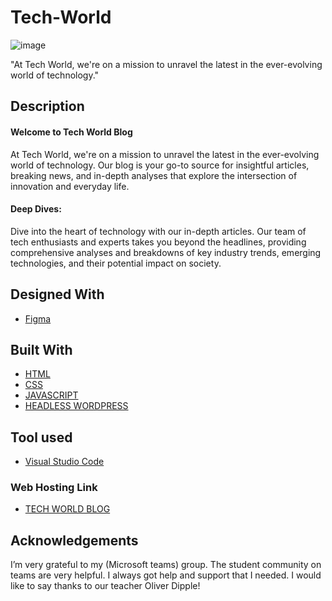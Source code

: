 # Tech-World
![image](https://www.shopnorwaymks.no/wp-content/uploads/2024/03/TechWorld-Blog.jpg)

"At Tech World, we're on a mission to unravel the latest in the ever-evolving world of technology."

## Description

#### Welcome to Tech World Blog 
At Tech World, we're on a mission to unravel the latest in the ever-evolving world of technology. Our blog is your go-to source for insightful articles, breaking news, and in-depth analyses that explore the intersection of innovation and everyday life.

#### Deep Dives:
Dive into the heart of technology with our in-depth articles. Our team of tech enthusiasts and experts takes you beyond the headlines, providing comprehensive analyses and breakdowns of key industry trends, emerging technologies, and their potential impact on society.

## Designed With
- [Figma](https://www.figma.com/)

## Built With
- [HTML](https://www.w3schools.com/html/)
- [CSS](https://www.w3schools.com/css/default.asp)
- [JAVASCRIPT](https://javascript.info/)
- [HEADLESS WORDPRESS](https://wordpress.com ) 

## Tool used
- [Visual Studio Code](https://code.visualstudio.com/)

### Web Hosting Link
- [TECH WORLD BLOG](https://techworldmks.netlify.app/)


## Acknowledgements
I’m very grateful to my (Microsoft teams) group. The
student community on teams are very helpful. I always
got help and support that I needed.
I would like to say thanks to our teacher Oliver Dipple!
